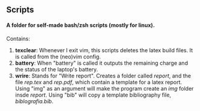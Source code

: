 ## Scripts
#### A folder for self-made bash/zsh scripts (mostly for linux).
Contains:
1. **texclear**: Whenever I exit vim, this scripts deletes the latex build files. It is called from the (neo)vim config.
2. **battery**: When "battery" is called it outputs the remaining charge and the status of the laptop's battery.
3. **wrire**: Stands for "Write report". Creates a folder called *report*, and the file *rep.tex* and *rep.pdf*, which contain a template for a latex report. Using "img" as an argument will make the program create an *img* folder insde *report*. Using "bib" will copy a template bibliography file, *biblografia.bib*.
